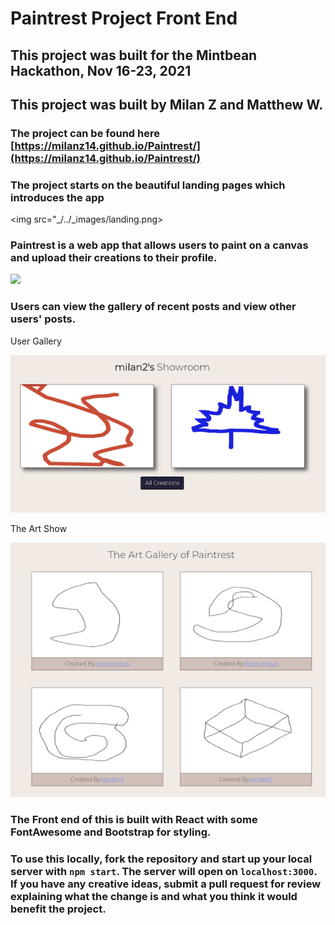 # Paintrest Project Front End

## This project was built for the Mintbean Hackathon, Nov 16-23, 2021
## This project was built by Milan Z and Matthew W.

### The project can be found here [https://milanz14.github.io/Paintrest/](https://milanz14.github.io/Paintrest/)

### The project starts on the beautiful landing pages which introduces the app
<img src="_/../_images/landing.png>

### Paintrest is a web app that allows users to paint on a canvas and upload their creations to their profile.
<img src="_/images/../../_images/create.png" >

### Users can view the gallery of recent posts and view other users' posts.
<p>User Gallery</P>
<img src="_/../_images/showroom.png">
<p>The Art Show</P>
<img src="_/../_images/gallery.png">

### The Front end of this is built with React with some FontAwesome and Bootstrap for styling.

### To use this locally, fork the repository and start up your local server with `npm start`. The server will open on `localhost:3000`. If you have any creative ideas, submit a pull request for review explaining what the change is and what you think it would benefit the project.
